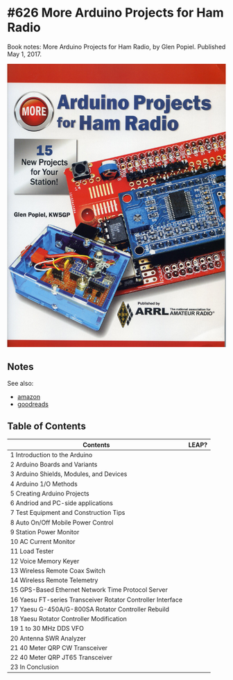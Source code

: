 # #626 More Arduino Projects for Ham Radio

Book notes: More Arduino Projects for Ham Radio, by Glen Popiel. Published May 1, 2017.

[![Build](./assets/more-arduino-projects-for-ham-radio_build.jpg?raw=true)](https://amzn.to/41Lgp04)

## Notes

See also:

* [amazon](https://amzn.to/41Lgp04)
* [goodreads](https://www.goodreads.com/book/show/35064189-more-arduino-projects-for-ham-radio)

## Table of Contents

| Contents                                                    | LEAP? |
|-------------------------------------------------------------|-------|
| 1 Introduction to the Arduino                               |       |
| 2 Arduino Boards and Variants                               |       |
| 3 Arduino Shields, Modules, and Devices                     |       |
| 4 Arduino 1/O Methods                                       |       |
| 5 Creating Arduino Projects                                 |       |
| 6 Andriod and PC-side applications                          |       |
| 7 Test Equipment and Construction Tips                      |       |
| 8 Auto On/Off Mobile Power Control                          |       |
| 9 Station Power Monitor                                     |       |
| 10 AC Current Monitor                                       |       |
| 11 Load Tester                                              |       |
| 12 Voice Memory Keyer                                       |       |
| 13 Wireless Remote Coax Switch                              |       |
| 14 Wireless Remote Telemetry                                |       |
| 15 GPS-Based Ethernet Network Time Protocol Server          |       |
| 16 Yaesu FT-series Transceiver Rotator Controller Interface |       |
| 17 Yaesu G-450A/G-800SA Rotator Controller Rebuild          |       |
| 18 Yaesu Rotator Controller Modification                    |       |
| 19 1 to 30 MHz DDS VFO                                      |       |
| 20 Antenna SWR Analyzer                                     |       |
| 21 40 Meter QRP CW Transceiver                              |       |
| 22 40 Meter QRP JT65 Transceiver                            |       |
| 23 In Conclusion                                            |       |
